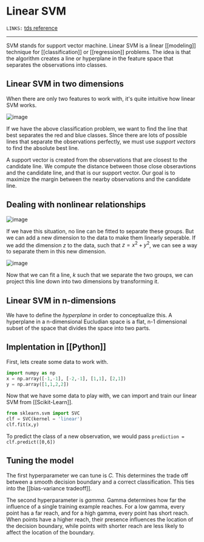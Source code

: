 # Linear SVM
`LINKS:` [tds reference](https://towardsdatascience.com/https-medium-com-pupalerushikesh-svm-f4b42800e989#:~:text=SVM%20or%20Support%20Vector%20Machine,separates%20the%20data%20into%20classes.)


---
SVM stands for support vector machine. Linear SVM is a linear [[modeling]] technique for [[classification]] or [[regression]] problems. The idea is that the algorithm creates a line or hyperplane in the feature space that separates the observations into classes. 

## Linear SVM in two dimensions
When there are only two features to work with, it's quite intuitive how linear SVM works. 

![image](https://miro.medium.com/max/1280/1*VDATmWG1E1ZNg7hdasOh5g.png)

If we have the above classification problem, we want to find the line that best separates the red and blue classes. SInce there are lots of possible lines that separate the observations perfectly, we must use *support vectors* to find the absolute best line. 

A support vector is created from the observations that are closest to the candidate line. We compute the distance between those close obseravtions and the candidate line, and that is our support vector. Our goal is to maximize the margin between the nearby observations and the candidate line. 

## Dealing with nonlinear relationships
![image](https://miro.medium.com/max/1280/1*YY8BOq-WPjRp4QkO1Xoulw.png)

If we have this situation, no line can be fitted to separate these groups. But we can add a new dimension to the data to make them linearly seperable. If we add the dimension *z* to the data, such that $z = x^2+y^2$, we can see a way to separate them in this new dimension.

![image](https://miro.medium.com/max/1280/1*a_TQSZ_H1UOA3BV299qtJQ.png)

Now that we can fit a line, *k* such that we separate the two groups, we can project this line down into two dimensions by transforming it. 

## Linear SVM in n-dimensions
We have to define the *hyperplane* in order to conceptualize this. A hyperplane in a n-dimensional Eucludian space is a flat, n-1 dimensional subset of the space that divides the space into two parts. 

## Implentation in [[Python]]
First, lets create some data to work with.

```python
import numpy as np
x = np.array([-1,-1], [-2,-1], [1,1], [2,1])
y = np.array([1,1,2,2])
```

Now that we have some data to play with, we can import and train our linear SVM from [[Scikit-Learn]].

```python
from sklearn.svm import SVC
clf = SVC(kernel = 'linear')
clf.fit(x,y)
```

To predict the class of a new observation, we would pass `prediction = clf.predict([0,6])`

## Tuning the model
The first hyperparameter we can tune is *C.* This determines the trade off between a smooth decision boundary and a correct classification. This ties into the [[bias-variance tradeoff]]. 

The second hyperparameter is *gamma.* Gamma determines how far the influence of a single training example reaches. For a low gamma, every point has a far reach, and for a high gamma, every point has short reach. When points have a higher reach, their presence influences the location of the decision boundary, while points with shorter reach are less likely to affect the location of the boundary. 